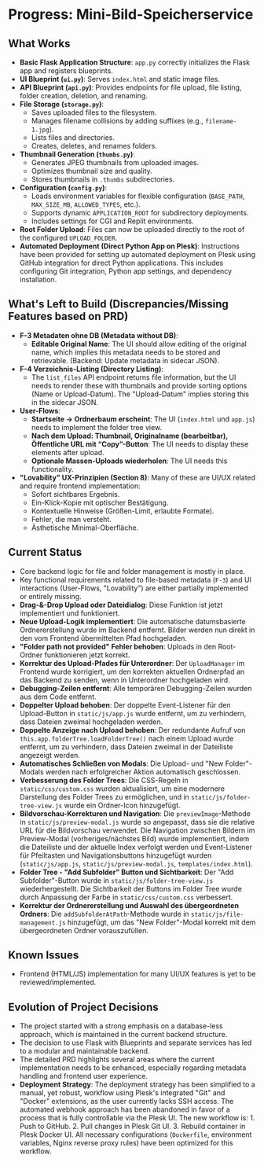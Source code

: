 # Progress: Mini-Bild-Speicherservice

## What Works
*   **Basic Flask Application Structure**: `app.py` correctly initializes the Flask app and registers blueprints.
*   **UI Blueprint (`ui.py`)**: Serves `index.html` and static image files.
*   **API Blueprint (`api.py`)**: Provides endpoints for file upload, file listing, folder creation, deletion, and renaming.
*   **File Storage (`storage.py`)**:
    *   Saves uploaded files to the filesystem.
    *   Manages filename collisions by adding suffixes (e.g., `filename-1.jpg`).
    *   Lists files and directories.
    *   Creates, deletes, and renames folders.
*   **Thumbnail Generation (`thumbs.py`)**:
    *   Generates JPEG thumbnails from uploaded images.
    *   Optimizes thumbnail size and quality.
    *   Stores thumbnails in `.thumbs` subdirectories.
*   **Configuration (`config.py`)**:
    *   Loads environment variables for flexible configuration (`BASE_PATH`, `MAX_SIZE_MB`, `ALLOWED_TYPES`, etc.).
    *   Supports dynamic `APPLICATION_ROOT` for subdirectory deployments.
    *   Includes settings for CGI and Replit environments.
*   **Root Folder Upload**: Files can now be uploaded directly to the root of the configured `UPLOAD_FOLDER`.
*   **Automated Deployment (Direct Python App on Plesk)**: Instructions have been provided for setting up automated deployment on Plesk using GitHub integration for direct Python applications. This includes configuring Git integration, Python app settings, and dependency installation.

## What's Left to Build (Discrepancies/Missing Features based on PRD)
*   **F-3 Metadaten ohne DB (Metadata without DB)**:
    *   **Editable Original Name**: The UI should allow editing of the original name, which implies this metadata needs to be stored and retrievable. (Backend: Update metadata in sidecar JSON).
*   **F-4 Verzeichnis-Listing (Directory Listing)**:
    *   The `list_files` API endpoint returns file information, but the UI needs to render these with thumbnails and provide sorting options (Name or Upload-Datum). The "Upload-Datum" implies storing this in the sidecar JSON.
*   **User-Flows**:
    *   **Startseite → Ordnerbaum erscheint**: The UI (`index.html` und `app.js`) needs to implement the folder tree view.
    *   **Nach dem Upload: Thumbnail, Originalname (bearbeitbar), Öffentliche URL mit “Copy”-Button**: The UI needs to display these elements after upload.
    *   **Optionale Massen-Uploads wiederholen**: The UI needs this functionality.
*   **"Lovability" UX-Prinzipien (Section 8)**: Many of these are UI/UX related and require frontend implementation:
    *   Sofort sichtbares Ergebnis.
    *   Ein-Klick-Kopie mit optischer Bestätigung.
    *   Kontextuelle Hinweise (Größen-Limit, erlaubte Formate).
    *   Fehler, die man versteht.
    *   Ästhetische Minimal-Oberfläche.

## Current Status
*   Core backend logic for file and folder management is mostly in place.
*   Key functional requirements related to file-based metadata (`F-3`) and UI interactions (User-Flows, "Lovability") are either partially implemented or entirely missing.
*   **Drag-&-Drop Upload oder Dateidialog**: Diese Funktion ist jetzt implementiert und funktioniert.
*   **Neue Upload-Logik implementiert**: Die automatische datumsbasierte Ordnererstellung wurde im Backend entfernt. Bilder werden nun direkt in den vom Frontend übermittelten Pfad hochgeladen.
*   **"Folder path not provided" Fehler behoben**: Uploads in den Root-Ordner funktionieren jetzt korrekt.
*   **Korrektur des Upload-Pfades für Unterordner**: Der `UploadManager` im Frontend wurde korrigiert, um den korrekten aktuellen Ordnerpfad an das Backend zu senden, wenn in Unterordner hochgeladen wird.
*   **Debugging-Zeilen entfernt**: Alle temporären Debugging-Zeilen wurden aus dem Code entfernt.
*   **Doppelter Upload behoben**: Der doppelte Event-Listener für den Upload-Button in `static/js/app.js` wurde entfernt, um zu verhindern, dass Dateien zweimal hochgeladen werden.
*   **Doppelte Anzeige nach Upload behoben**: Der redundante Aufruf von `this.app.folderTree.loadFolderTree()` nach einem Upload wurde entfernt, um zu verhindern, dass Dateien zweimal in der Dateiliste angezeigt werden.
*   **Automatisches Schließen von Modals**: Die Upload- und "New Folder"-Modals werden nach erfolgreicher Aktion automatisch geschlossen.
*   **Verbesserung des Folder Trees**: Die CSS-Regeln in `static/css/custom.css` wurden aktualisiert, um eine modernere Darstellung des Folder Trees zu ermöglichen, und in `static/js/folder-tree-view.js` wurde ein Ordner-Icon hinzugefügt.
*   **Bildvorschau-Korrekturen und Navigation**: Die `previewImage`-Methode in `static/js/preview-modal.js` wurde so angepasst, dass sie die relative URL für die Bildvorschau verwendet. Die Navigation zwischen Bildern im Preview-Modal (vorheriges/nächstes Bild) wurde implementiert, indem die Dateiliste und der aktuelle Index verfolgt werden und Event-Listener für Pfeiltasten und Navigationsbuttons hinzugefügt wurden (`static/js/app.js`, `static/js/preview-modal.js`, `templates/index.html`).
*   **Folder Tree - "Add Subfolder" Button und Sichtbarkeit**: Der "Add Subfolder"-Button wurde in `static/js/folder-tree-view.js` wiederhergestellt. Die Sichtbarkeit der Buttons im Folder Tree wurde durch Anpassung der Farbe in `static/css/custom.css` verbessert.
*   **Korrektur der Ordnererstellung und Auswahl des übergeordneten Ordners**: Die `addSubfolderAtPath`-Methode wurde in `static/js/file-management.js` hinzugefügt, um das "New Folder"-Modal korrekt mit dem übergeordneten Ordner vorauszufüllen.

## Known Issues
*   Frontend (HTML/JS) implementation for many UI/UX features is yet to be reviewed/implemented.

## Evolution of Project Decisions
*   The project started with a strong emphasis on a database-less approach, which is maintained in the current backend structure.
*   The decision to use Flask with Blueprints and separate services has led to a modular and maintainable backend.
*   The detailed PRD highlights several areas where the current implementation needs to be enhanced, especially regarding metadata handling and frontend user experience.
*   **Deployment Strategy**: The deployment strategy has been simplified to a manual, yet robust, workflow using Plesk's integrated "Git" and "Docker" extensions, as the user currently lacks SSH access. The automated webhook approach has been abandoned in favor of a process that is fully controllable via the Plesk UI. The new workflow is: 1. Push to GitHub. 2. Pull changes in Plesk Git UI. 3. Rebuild container in Plesk Docker UI. All necessary configurations (`Dockerfile`, environment variables, Nginx reverse proxy rules) have been optimized for this workflow.
